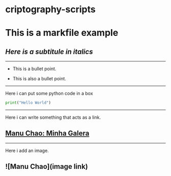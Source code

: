 # criptography-scripts

# **This is a markfile example**
## _Here is a subtitule in italics_

---
- This is a bullet point.
* This is also a bullet point.

---

Here i can put some python code in a box

```python
print("Hello World")
```

---

Here i can write something that acts as a link.
## [Manu Chao: Minha Galera](https://www.youtube.com/watch?v=Ouw_ZaGWBpU) 

---

Here i add an image.

## ![Manu Chao](image link)